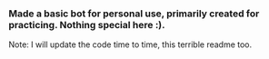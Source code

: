 ### Made a basic bot for personal use, primarily created for practicing. Nothing special here :).

Note: I will update the code time to time, this terrible readme too.
